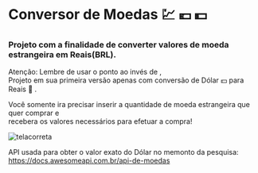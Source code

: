 # Conversor de Moedas :chart: :euro: 	:dollar:

### Projeto com a finalidade de converter valores de moeda estrangeira em Reais(BRL).
Atenção: Lembre de usar o ponto ao invés de ,
<br>
Projeto em sua primeira versão apenas com conversão de Dólar :dollar: para Reais :money_with_wings: . 
<br>

Você somente ira precisar inserir a quantidade de moeda estrangeira que quer comprar e <br>
recebera os valores necessários para efetuar a compra!


![telacorreta](https://user-images.githubusercontent.com/24979432/180762897-865770ae-6ddb-4b20-b06e-11c8680d720f.png)




API usada para obter o valor exato do Dólar no memonto da pesquisa: https://docs.awesomeapi.com.br/api-de-moedas
